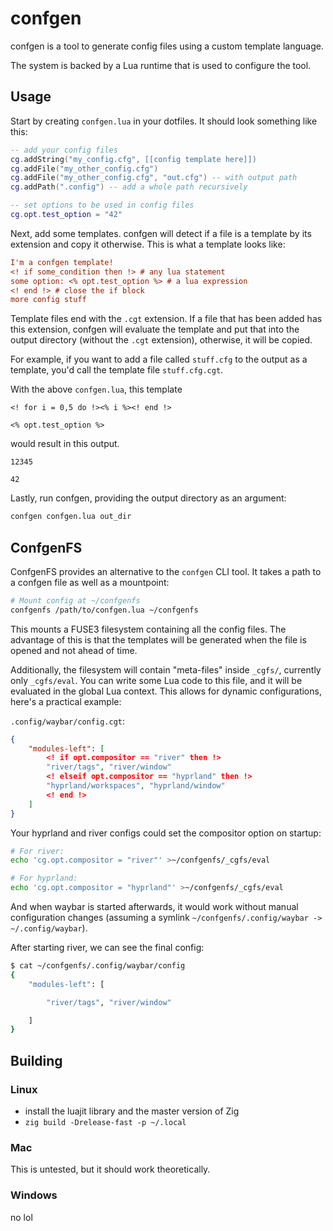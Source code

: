 # confgen

confgen is a tool to generate config files using a custom template language.

The system is backed by a Lua runtime that is used to configure the tool.

## Usage

Start by creating `confgen.lua` in your dotfiles. It should look something like this:

```lua
-- add your config files
cg.addString("my_config.cfg", [[config template here]])
cg.addFile("my_other_config.cfg")
cg.addFile("my_other_config.cfg", "out.cfg") -- with output path
cg.addPath(".config") -- add a whole path recursively

-- set options to be used in config files
cg.opt.test_option = "42"
```

Next, add some templates. confgen will detect if a file is a template by its extension and copy it otherwise.
This is what a template looks like:

```cfg
I'm a confgen template!
<! if some_condition then !> # any lua statement
some option: <% opt.test_option %> # a lua expression
<! end !> # close the if block
more config stuff
```

Template files end with the `.cgt` extension. If a file that has been added has this extension, confgen will evaluate the template and put that into the output directory (without the `.cgt` extension), otherwise, it will be copied.

For example, if you want to add a file called `stuff.cfg` to the output as a template, you'd call the template file `stuff.cfg.cgt`.

With the above `confgen.lua`, this template

```
<! for i = 0,5 do !><% i %><! end !>

<% opt.test_option %>
```

would result in this output.

```
12345

42
```

Lastly, run confgen, providing the output directory as an argument:

```bash
confgen confgen.lua out_dir
```

## ConfgenFS

ConfgenFS provides an alternative to the `confgen` CLI tool. It takes a path to a confgen file
as well as a mountpoint:
```bash
# Mount config at ~/confgenfs
confgenfs /path/to/confgen.lua ~/confgenfs
```

This mounts a FUSE3 filesystem containing all the config files. The advantage of this is that
the templates will be generated when the file is opened and not ahead of time.

Additionally, the filesystem will contain "meta-files" inside `_cgfs/`, currently only `_cgfs/eval`.
You can write some Lua code to this file, and it will be evaluated in the global Lua context.
This allows for dynamic configurations, here's a practical example:

`.config/waybar/config.cgt`:
```json
{
    "modules-left": [
        <! if opt.compositor == "river" then !>
        "river/tags", "river/window"
        <! elseif opt.compositor == "hyprland" then !>
        "hyprland/workspaces", "hyprland/window"
        <! end !>
    ]
}
```

Your hyprland and river configs could set the compositor option on startup:
```bash
# For river:
echo 'cg.opt.compositor = "river"' >~/confgenfs/_cgfs/eval

# For hyprland:
echo 'cg.opt.compositor = "hyprland"' >~/confgenfs/_cgfs/eval
```

And when waybar is started afterwards, it would work without manual configuration changes (assuming a symlink `~/confgenfs/.config/waybar -> ~/.config/waybar`).

After starting river, we can see the final config:
```bash
$ cat ~/confgenfs/.config/waybar/config
{
    "modules-left": [

        "river/tags", "river/window"

    ]
}
```

## Building

### Linux

- install the luajit library and the master version of Zig
- `zig build -Drelease-fast -p ~/.local`

### Mac

This is untested, but it should work theoretically.

### Windows

no lol
